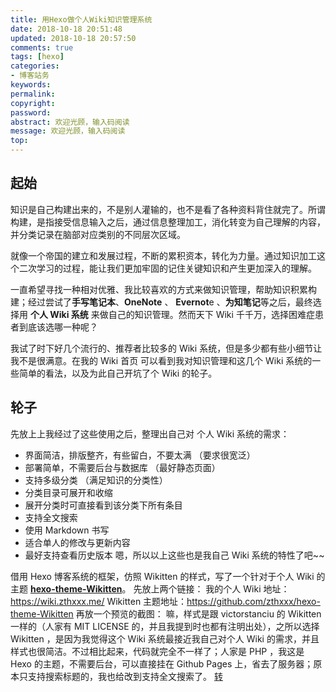 ```yaml
---
title: 用Hexo做个人Wiki知识管理系统
date: 2018-10-18 20:51:48
updated: 2018-10-18 20:57:50
comments: true
tags: [hexo]
categories:
- 博客站务
keywords: 
permalink: 
copyright: 
password: 
abstract: 欢迎光顾，输入码阅读
message: 欢迎光顾，输入码阅读
top:   
---
```

## 起始
知识是自己构建出来的，不是别人灌输的，也不是看了各种资料背住就完了。所谓构建，是指接受信息输入之后，通过信息整理加工，消化转变为自己理解的内容，并分类记录在脑部对应类别的不同层次区域。

就像一个帝国的建立和发展过程，不断的累积资本，转化为力量。通过知识加工这个二次学习的过程，能让我们更加牢固的记住关键知识和产生更加深入的理解。

一直希望寻找一种相对优雅、我比较喜欢的方式来做知识管理，帮助知识积累构建；经过尝试了**手写笔记本**、**OneNote** 、 **Evernot**e 、**为知笔记**等之后，最终选择用 **个人 Wiki 系统** 来做自己的知识管理。然而天下 Wiki 千千万，选择困难症患者到底该选哪一种呢？

我试了时下好几个流行的、推荐者比较多的 Wiki 系统，但是多少都有些小细节让我不是很满意。在我的 Wiki 首页 可以看到我对知识管理和这几个 Wiki 系统的一些简单的看法，以及为此自己开坑了个 Wiki 的轮子。

## 轮子
先放上上我经过了这些使用之后，整理出自己对 个人 Wiki 系统的需求：
* 界面简洁，排版整齐，有些留白，不要太满 （要求很宽泛）
* 部署简单，不需要后台与数据库 （最好静态页面）
* 支持多级分类 （满足知识的分类性）
* 分类目录可展开和收缩
* 展开分类时可直接看到该分类下所有条目
* 支持全文搜索
* 使用 Markdown 书写
* 适合单人的修改与更新内容
* 最好支持查看历史版本
嗯，所以以上这些也是我自己 Wiki 系统的特性了吧~~

借用 Hexo 博客系统的框架，仿照 Wikitten 的样式，写了一个针对于个人 Wiki 的主题 **[hexo-theme-Wikitten](https://github.com/zthxxx/hexo-theme-Wikitten)**。
先放上两个链接：
我的个人 Wiki 地址：https://wiki.zthxxx.me/
Wikitten 主题地址：https://github.com/zthxxx/hexo-theme-Wikitten
再放一个预览的截图：
嘛，样式是跟 victorstanciu 的 Wikitten 一样的（人家有 MIT LICENSE 的，并且我提到时也都有注明出处），之所以选择 Wikitten ，是因为我觉得这个 Wiki 系统最接近我自己对个人 Wiki 的需求，并且样式也很简洁。不过相比起来，代码就完全不一样了；人家是 PHP ，我这是 Hexo 的主题，不需要后台，可以直接挂在 Github Pages 上，省去了服务器；原本只支持搜索标题的，我也给改到支持全文搜索了。
[转](https://www.v2ex.com/t/347176)
